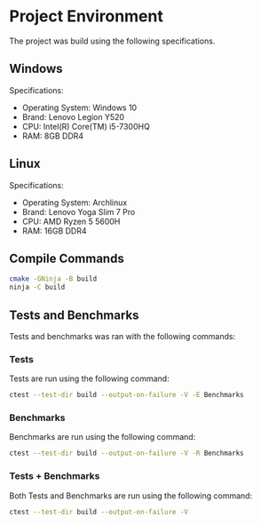 # Project Environment
The project was build using the following specifications.

## Windows
Specifications: 
* Operating System: Windows 10
* Brand: Lenovo Legion Y520
* CPU: Intel(R) Core(TM) i5-7300HQ
* RAM: 8GB DDR4

## Linux
Specifications:
* Operating System: Archlinux
* Brand: Lenovo Yoga Slim 7 Pro 
* CPU: AMD Ryzen 5 5600H
* RAM: 16GB DDR4


## Compile Commands
```sh 
cmake -GNinja -B build
ninja -C build
```



## Tests and Benchmarks
Tests and benchmarks was ran with the following commands:

### Tests
Tests are run using the following command:
```sh
ctest --test-dir build --output-on-failure -V -E Benchmarks

```


### Benchmarks
Benchmarks are run using the following command:
```sh
ctest --test-dir build --output-on-failure -V -R Benchmarks

```


### Tests + Benchmarks
Both Tests and Benchmarks are run using the following command:
```sh
ctest --test-dir build --output-on-failure -V

```
